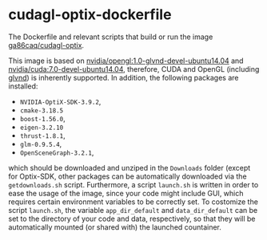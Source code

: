 # cudagl-optix-dockerfile
The Dockerfile and relevant scripts that build or run the image [ga86caq/cudagl-optix](https://hub.docker.com/repository/docker/ga86caq/cudagl-optix).

This image is based on [nvidia/opengl:1.0-glvnd-devel-ubuntu14.04](https://registry.hub.docker.com/layers/nvidia/opengl/1.0-glvnd-devel-ubuntu14.04/images/sha256-b3b8f57b7e0a83d9de4f6daaf7b662a8eb229f29ee26a8bf10fd4cbca71c269b?context=explore) and [nvidia/cuda:7.0-devel-ubuntu14.04](https://hub.docker.com/layers/nvidia/cuda/7.0-devel-ubuntu14.04/images/sha256-bc2af9e231e96c354019e736af7f1d578f9989ddac1a391f850d6989a6cb9d5f?context=explore), therefore, CUDA and OpenGL (including [glvnd](https://github.com/NVIDIA/libglvnd)) is inherently supported. In addition, the following packages are installed:
* `NVIDIA-OptiX-SDK-3.9.2`,
* `cmake-3.18.5`
* `boost-1.56.0`,
* `eigen-3.2.10`
* `thrust-1.8.1`, 
* `glm-0.9.5.4`,
* `OpenSceneGraph-3.2.1`,

which should be downloaded and unziped in the `Downloads` folder (except for Optix-SDK, other packages can be automatically downloaded via the `getdownloads.sh` script. Furthermore, a script `launch.sh` is written in order to ease the usage of the image, since your code might include GUI, which requires certain environment variables to be correctly set. To costomize the script `launch.sh`, the variable `app_dir_default` and `data_dir_default` can be set to the directory of your code and data, respectively, so that they will be automatically mounted (or shared with) the launched countainer.